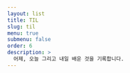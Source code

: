 ```yaml
---
layout: list
title: TIL
slug: til
menu: true
submenu: false
order: 6
description: >
  어제, 오늘 그리고 내일 배운 것을 기록합니다.
---
```


